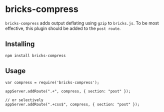 # bricks-compress #

`bricks-compress` adds output deflating using `gzip` to `bricks.js`.  To be most effective, this plugin should be added to the `post route`.

## Installing ##

    npm install bricks-compress

## Usage ##

    var compress = require('bricks-compress');
    
    appServer.addRoute(".+", compress, { section: "post" });
    
    // or selectively
    appServer.addRoute(".+css$", compress, { section: "post" });
